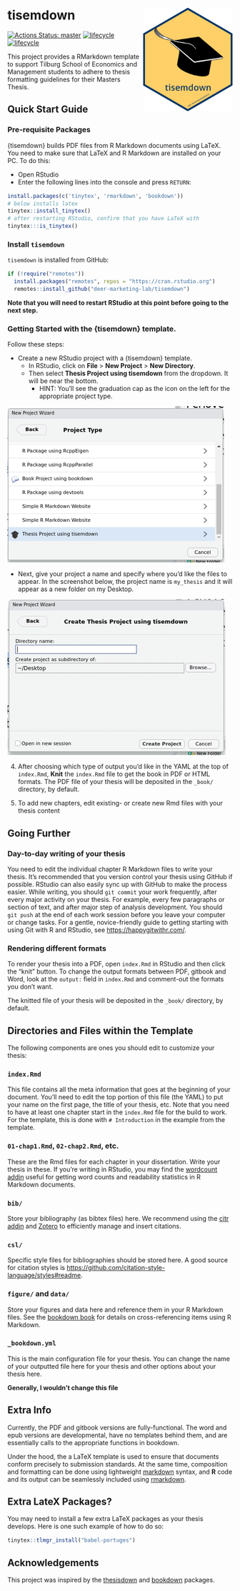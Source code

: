 
<!-- README.md is generated from README.Rmd via `devtools::build_readme()`. Please edit README.Rmd -->

# tisemdown <img src="man/figures/tisemdown_hex.png" align="right" width=200 />

[![Actions Status:
master](https://github.com/deer-marketing-lab/tisemdown/workflows/renderbook/badge.svg)](https://github.com/deer-marketing-lab/tisemdown/actions?query=workflow%3A%22renderbook%22)
[![lifecycle](https://img.shields.io/badge/lifecycle-maturing-blue.svg)](https://www.tidyverse.org/lifecycle/#maturing)
[![lifecycle](https://img.shields.io/badge/version-0.2.0-red.svg)]()

This project provides a RMarkdown template to support Tilburg School of
Economics and Management students to adhere to thesis formatting
guidelines for their Masters Thesis.

## Quick Start Guide

### Pre-requisite Packages

{tisemdown} builds PDF files from R Markdown documents using LaTeX. You
need to make sure that LaTeX and R Markdown are installed on your PC. To
do this:

-   Open RStudio
-   Enter the following lines into the console and press `RETURN`:

``` r
install.packages(c('tinytex', 'rmarkdown', 'bookdown'))
# below installs latex
tinytex::install_tinytex()
# after restarting RStudio, confirm that you have LaTeX with
tinytex:::is_tinytex()
```

### Install `tisemdown`

`tisemdown` is installed from GitHub:

``` r
if (!require("remotes")) 
  install.packages("remotes", repos = "https://cran.rstudio.org")
  remotes::install_github("deer-marketing-lab/tisemdown")
```

**Note that you will need to restart RStudio at this point before going
to the next step.**

### Getting Started with the {tisemdown} template.

Follow these steps:

-   Create a new RStudio project with a {tisemdown} template.
    -   In RStudio, click on **File** &gt; **New Project** &gt; **New
        Directory**.
    -   Then select **Thesis Project using tisemdown** from the
        dropdown. It will be near the bottom.
        -   HINT: You’ll see the graduation cap as the icon on the left
            for the appropriate project type.

<!-- NOTE: UPDATE THIS IMAGE (FIXME!) -->

![](https://raw.githubusercontent.com/deer-marketing-lab/tisemdown/master/docs/reference/figures/tisemdown_proj.png)

-   Next, give your project a name and specify where you’d like the
    files to appear. In the screenshot below, the project name is
    `my_thesis` and it will appear as a new folder on my Desktop.

![](https://raw.githubusercontent.com/deer-marketing-lab/tisemdown/master/docs/reference/figures/tisemdown_proj_name.png)

4.  After choosing which type of output you’d like in the YAML at the
    top of `index.Rmd`, **Knit** the `index.Rmd` file to get the book in
    PDF or HTML formats. The PDF file of your thesis will be deposited
    in the `_book/` directory, by default.

5.  To add new chapters, edit existing- or create new Rmd files with
    your thesis content

## Going Further

### Day-to-day writing of your thesis

You need to edit the individual chapter R Markdown files to write your
thesis. It’s recommended that you version control your thesis using
GitHub if possible. RStudio can also easily sync up with GitHub to make
the process easier. While writing, you should `git commit` your work
frequently, after every major activity on your thesis. For example,
every few paragraphs or section of text, and after major step of
analysis development. You should `git push` at the end of each work
session before you leave your computer or change tasks. For a gentle,
novice-friendly guide to getting starting with using Git with R and
RStudio, see <https://happygitwithr.com/>.

### Rendering different formats

To render your thesis into a PDF, open `index.Rmd` in RStudio and then
click the “knit” button. To change the output formats between PDF,
gitbook and Word, look at the `output:` field in `index.Rmd` and
comment-out the formats you don’t want.

The knitted file of your thesis will be deposited in the `_book/`
directory, by default.

## Directories and Files within the Template

The following components are ones you should edit to customize your
thesis:

### `index.Rmd`

This file contains all the meta information that goes at the beginning
of your document. You’ll need to edit the top portion of this file (the
YAML) to put your name on the first page, the title of your thesis, etc.
Note that you need to have at least one chapter start in the `index.Rmd`
file for the build to work. For the template, this is done with
`# Introduction` in the example from the template.

### `01-chap1.Rmd`, `02-chap2.Rmd`, etc.

These are the Rmd files for each chapter in your dissertation. Write
your thesis in these. If you’re writing in RStudio, you may find the
[wordcount addin](https://github.com/benmarwick/wordcountaddin) useful
for getting word counts and readability statistics in R Markdown
documents.

### `bib/`

Store your bibliography (as bibtex files) here. We recommend using the
[citr addin](https://github.com/crsh/citr) and
[Zotero](https://www.zotero.org/) to efficiently manage and insert
citations.

### `csl/`

Specific style files for bibliographies should be stored here. A good
source for citation styles is
<https://github.com/citation-style-language/styles#readme>.

### `figure/` and `data/`

Store your figures and data here and reference them in your R Markdown
files. See the [bookdown book](https://bookdown.org/yihui/bookdown/) for
details on cross-referencing items using R Markdown.

### `_bookdown.yml`

This is the main configuration file for your thesis. You can change the
name of your outputted file here for your thesis and other options about
your thesis here.

**Generally, I wouldn’t change this file**

## Extra Info

Currently, the PDF and gitbook versions are fully-functional. The word
and epub versions are developmental, have no templates behind them, and
are essentially calls to the appropriate functions in bookdown.

Under the hood, the a LaTeX template is used to ensure that documents
conform precisely to submission standards. At the same time, composition
and formatting can be done using lightweight
[markdown](https://rmarkdown.rstudio.com/authoring_basics.html) syntax,
and **R** code and its output can be seamlessly included using
[rmarkdown](https://rmarkdown.rstudio.com).

## Extra LateX Packages?

You may need to install a few extra LaTeX packages as your thesis
develops. Here is one such example of how to do so:

``` r
tinytex::tlmgr_install("babel-portuges")
```

## Acknowledgements

This project was inspired by the
[thesisdown](https://github.com/ismayc/thesisdown) and
[bookdown](https://github.com/rstudio/bookdown) packages.
